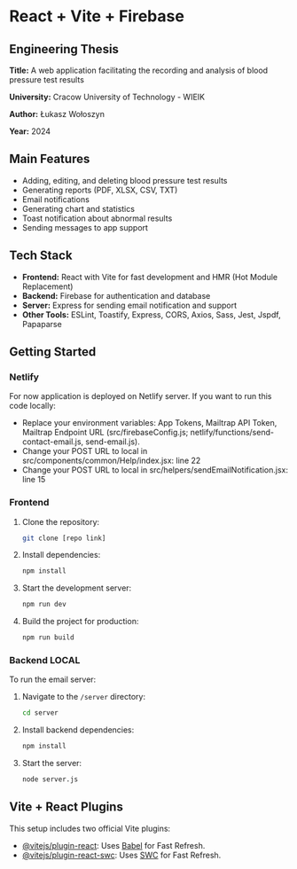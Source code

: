 # React + Vite + Firebase

## Engineering Thesis
**Title:** A web application facilitating the recording and analysis of blood pressure test results

**University:** Cracow University of Technology - WIEIK 

**Author:** Łukasz Wołoszyn 

**Year:** 2024

## Main Features
- Adding, editing, and deleting blood pressure test results
- Generating reports (PDF, XLSX, CSV, TXT)
- Email notifications
- Generating chart and statistics
- Toast notification about abnormal results
- Sending messages to app support

## Tech Stack
- **Frontend:** React with Vite for fast development and HMR (Hot Module Replacement)
- **Backend:** Firebase for authentication and database
- **Server:** Express for sending email notification and support
- **Other Tools:** ESLint, Toastify, Express, CORS, Axios, Sass, Jest, Jspdf, Papaparse

## Getting Started

### Netlify
For now application is deployed on Netlify server. 
If you want to run this code locally:
- Replace your environment variables: App Tokens, Mailtrap API Token, Mailtrap Endpoint URL (src/firebaseConfig.js; netlify/functions/send-contact-email.js, send-email.js).
- Change your POST URL to local in src/components/common/Help/index.jsx: line 22
- Change your POST URL to local in src/helpers/sendEmailNotification.jsx: line 15

### Frontend

1. Clone the repository:
    ```bash
    git clone [repo link]
    ```

2. Install dependencies:
    ```bash
    npm install
    ```

3. Start the development server:
    ```bash
    npm run dev
    ```

4. Build the project for production:
    ```bash
    npm run build
    ```

### Backend LOCAL

To run the email server:

1. Navigate to the `/server` directory:
    ```bash
    cd server
    ```

2. Install backend dependencies:
    ```bash
    npm install
    ```

3. Start the server:
    ```bash
    node server.js
    ```



## Vite + React Plugins

This setup includes two official Vite plugins:

- [@vitejs/plugin-react](https://github.com/vitejs/vite-plugin-react/blob/main/packages/plugin-react/README.md): Uses [Babel](https://babeljs.io/) for Fast Refresh.
- [@vitejs/plugin-react-swc](https://github.com/vitejs/vite-plugin-react-swc): Uses [SWC](https://swc.rs/) for Fast Refresh.
